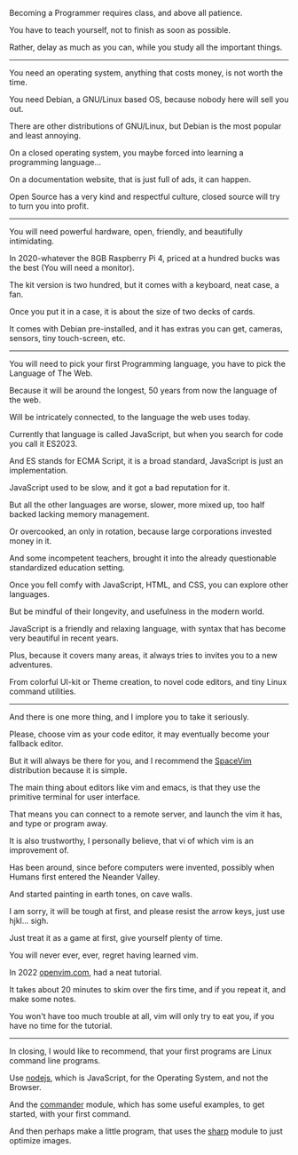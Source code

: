 Becoming a Programmer requires class,
and above all patience.

You have to teach yourself,
not to finish as soon as possible.

Rather, delay as much as you can,
while you study all the important things.

---

You need an operating system,
anything that costs money, is not worth the time.

You need Debian, a GNU/Linux based OS,
because nobody here will sell you out.

There are other distributions of GNU/Linux,
but Debian is the most popular and least annoying.

On a closed operating system,
you maybe forced into learning a programming language...

On a documentation website,
that is just full of ads, it can happen.

Open Source has a very kind and respectful culture,
closed source will try to turn you into profit.

---

You will need powerful hardware,
open, friendly, and beautifully intimidating.

In 2020-whatever the 8GB Raspberry Pi 4,
priced at a hundred bucks was the best (You will need a monitor).

The kit version is two hundred,
but it comes with a keyboard, neat case, a fan.

Once you put it in a case,
it is about the size of two decks of cards.

It comes with Debian pre-installed,
and it has extras you can get, cameras, sensors, tiny touch-screen, etc.

---

 You will need to pick your first Programming language,
you have to pick the Language of The Web.

Because it will be around the longest,
50 years from now the language of the web.

Will be intricately connected,
to the language the web uses today.

Currently that language is called JavaScript,
but when you search for code you call it ES2023.

And ES stands for ECMA Script,
it is a broad standard, JavaScript is just an implementation.

JavaScript used to be slow,
and it got a bad reputation for it.

But all the other languages are worse,
slower, more mixed up, too half backed lacking memory management.

Or overcooked, an only in rotation,
because large corporations invested money in it.

And some incompetent teachers,
brought it into the already questionable standardized education setting.

Once you fell comfy with JavaScript, HTML, and CSS,
you can explore other languages.

But be mindful of their longevity,
and usefulness in the modern world.

 JavaScript is a friendly and relaxing language,
with syntax that has become very beautiful in recent years.

Plus, because it covers many areas,
it always tries to invites you to a new adventures.

From colorful UI-kit or Theme creation,
to novel code editors, and tiny Linux command utilities.

---

And there is one more thing,
and I implore you to take it seriously.

Please, choose vim as your code editor,
it may eventually become your fallback editor.

But it will always be there for you,
and I recommend the [SpaceVim][1] distribution because it is simple.

The main thing about editors like vim and emacs,
is that they use the primitive terminal for user interface.

That means you can connect to a remote server,
and launch the vim it has, and type or program away.

It is also trustworthy, I personally believe,
that vi of which vim is an improvement of.

Has been around, since before computers were invented,
possibly when Humans first entered the Neander Valley.

And started painting in earth tones,
on cave walls.

I am sorry, it will be tough at first,
and please resist the arrow keys, just use hjkl... sigh.

Just treat it as a game at first,
give yourself plenty of time.

You will never ever, ever,
regret having learned vim.

In 2022 [openvim.com][2],
had a neat tutorial.

It takes about 20 minutes to skim over the firs time,
and if you repeat it, and make some notes.

You won't have too much trouble at all,
vim will only try to eat you, if you have no time for the tutorial.

---

In closing, I would like to recommend,
that your first programs are Linux command line programs.

Use [nodejs][3], which is JavaScript,
for the Operating System, and not the Browser.

And the [commander][4] module, which has some useful examples,
to get started, with your first command.

And then perhaps make a little program,
that uses the [sharp][5] module to just optimize images.

[1]: https://spacevim.org/
[2]: https://www.openvim.com/
[3]: https://www.youtube.com/watch?v=oFdlRcRl5aQ
[4]: https://www.npmjs.com/package/commander
[5]: https://www.npmjs.com/package/sharp
